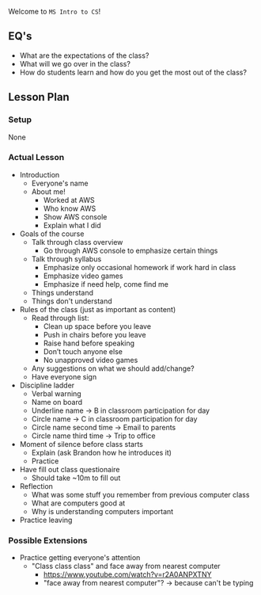Welcome to `MS Intro to CS`!

## EQ's

- What are the expectations of the class?
- What will we go over in the class?
- How do students learn and how do you get the most out of the class?

## Lesson Plan

### Setup

None

### Actual Lesson

- Introduction
    - Everyone's name
    - About me!
        - Worked at AWS
        - Who know AWS
        - Show AWS console
        - Explain what I did
- Goals of the course
    - Talk through class overview
        - Go through AWS console to emphasize certain things
    - Talk through syllabus
        - Emphasize only occasional homework if work hard in class
        - Emphasize video games
        - Emphasize if need help, come find me
    - Things understand
    - Things don't understand
- Rules of the class (just as important as content)
    - Read through list:
        - Clean up space before you leave
        - Push in chairs before you leave
        - Raise hand before speaking
        - Don’t touch anyone else
        - No unapproved video games
    - Any suggestions on what we should add/change?
    - Have everyone sign
- Discipline ladder
    - Verbal warning
    - Name on board
    - Underline name -> B in classroom participation for day
    - Circle name -> C in classroom participation for day
    - Circle name second time -> Email to parents
    - Circle name third time -> Trip to office
- Moment of silence before class starts
    - Explain (ask Brandon how he introduces it)
    - Practice
- Have fill out class questionaire
    - Should take ~10m to fill out
- Reflection
    - What was some stuff you remember from previous computer class
    - What are computers good at
    - Why is understanding computers important
- Practice leaving

### Possible Extensions

- Practice getting everyone's attention
    - "Class class class" and face away from nearest computer
        - https://www.youtube.com/watch?v=r2A0ANPXTNY
        - "face away from nearest computer"? -> because can't be typing